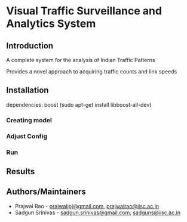 # Visual Traffic Surveillance and Analytics System

## Introduction
A complete system for the analysis of Indian Traffic Patterns

Provides a novel approach to acquiring traffic counts and link speeds

## Installation
dependencies: boost (sudo apt-get install libboost-all-dev)


### Creating model

### Adjust Config

### Run 

## Results

## Authors/Maintainers
* Prajwal Rao - [prajwaljpj@gmail.com](mailto:prajwaljpj@gmail.com), [prajwalrao@iisc.ac.in](mailto:prajwalrao@iisc.ac.in)
* Sadgun Srinivas - [sadgun.srinivas@gmail.com](mailto:sadgun.srinivas@gmail.com), [sadguns@iisc.ac.in](mailto:sadguns@iisc.ac.in)
